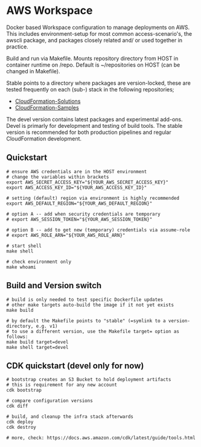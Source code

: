  
# AWS Workspace
Docker based Workspace configuration to manage deployments on AWS. This includes environment-setup for most common access-scenario's, the awscli package, and packages closely related and/ or used together in practice. 

Build and run via Makefile. Mounts repository directory from HOST in container runtime on /repo. Default is ~/repositories on HOST (can be changed in Makefile).

Stable points to a directory where packages are version-locked, these are tested
frequently on each (sub-) stack in the following repositories;

- [CloudFormation-Solutions](https://github.com/LINKIT-Group/cloudformation-solutions.git)
- [CloudFormation-Samples](https://github.com/LINKIT-Group/cloudformation-samples.git)

The devel version contains latest packages and experimental add-ons. Devel is primarly for development and testing of build tools. The stable version is recommended for both production pipelines and regular CloudFormation development.

## Quickstart
```
# ensure AWS credentials are in the HOST environment
# change the variables within brackets
export AWS_SECRET_ACCESS_KEY="${YOUR_AWS_SECRET_ACCESS_KEY}"
export AWS_ACCESS_KEY_ID="${YOUR_AWS_ACCESS_KEY_ID}"

# setting (default) region via environment is highly recommended
export AWS_DEFAULT_REGION="${YOUR_AWS_DEFAULT_REGION}"

# option A -- add when security credentials are temporary
# export AWS_SESSION_TOKEN="${YOUR_AWS_SESSION_TOKEN}"

# option B -- add to get new (temporary) credentials via assume-role
# export AWS_ROLE_ARN="${YOUR_AWS_ROLE_ARN}"

# start shell
make shell

# check environment only
make whoami
```

## Build and Version switch
```
# build is only needed to test specific Dockerfile updates
# other make targets auto-build the image if it not yet exists
make build

# by default the Makefile points to "stable" (=symlink to a version-directory, e.g. v1)
# to use a different version, use the Makefile target= option as follows:
make build target=devel
make shell target=devel
```

## CDK quickstart (devel only for now)
```
# bootstrap creates an S3 Bucket to hold deployment artifacts
# this is requirement for any new account
cdk bootstrap

# compare configuration versions
cdk diff

# build, and cleanup the infra stack afterwards
cdk deploy
cdk destroy

# more, check: https://docs.aws.amazon.com/cdk/latest/guide/tools.html
```

